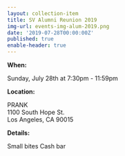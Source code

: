 ```yaml
---
layout: collection-item
title: SV Alumni Reunion 2019
img-url: events-img-alum-2019.png
date: '2019-07-28T00:00:00Z'
published: true
enable-header: true
---
```

**When:**

Sunday, July 28th at 7:30pm - 11:59pm

**Location:** 

PRANK  
1100 South Hope St.  
Los Angeles, CA 90015

**Details:**

Small bites 
Cash bar 